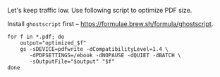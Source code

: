 Let's keep traffic low. Use following script to optimize PDF size.

Install `ghostscript` first – https://formulae.brew.sh/formula/ghostscript.

```
for f in *.pdf; do
    output="optimized_$f"
    gs -sDEVICE=pdfwrite -dCompatibilityLevel=1.4 \
       -dPDFSETTINGS=/ebook -dNOPAUSE -dQUIET -dBATCH \
       -sOutputFile="$output" "$f"
done
```
